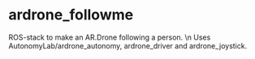 ardrone_followme
===============

ROS-stack to make an AR.Drone following a person. \n
Uses AutonomyLab/ardrone_autonomy, ardrone_driver and ardrone_joystick.
